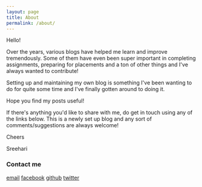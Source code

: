 ```yaml
---
layout: page
title: About
permalink: /about/
---
```


Hello! 

Over the years, various blogs have helped me learn and improve tremendously. Some of them have even been super important in completing assignments, preparing for placements and a ton of other things and I've always wanted to contribute! 

Setting up and maintaining my own blog is something I've been wanting to do for quite some time and I've finally gotten around to doing it.

Hope you find my posts useful! 

If there's anything you'd like to share with me, do get in touch using any of the links below. This is a newly set up blog and any sort of comments/suggestions are always welcome!

Cheers 

Sreehari

### Contact me

[email](mailto:sree.mufc@gmail.com)
[facebook](https://www.facebook.com/sree.hari.332)
[github](https://github.com/mon95)
[twitter](https://www.twitter.com/Sreehari95)